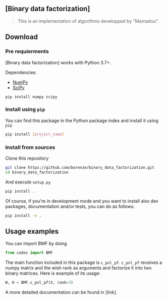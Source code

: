 ## [Binary data factorization]

> This is an implementation of algorithms developped by "Mamadou". 

## Download

### Pre requierments

[Binary data factorization] works with Python 3.7+.

Dependencies:
 -   [NumPy](http://www.numpy.org)
 -   [SciPy](https://www.scipy.org)

```shell
pip install numpy scipy 
```


### Install using `pip`

You can find this package in the Python package index and install it using `pip`

```bash
pip install [project_name]
````

### Install from sources

Clone this repository

```bash
git clone https://github.com/borenze/binary_data_factorization.git
cd binary_data_factorization
```

And execute `setup.py`

```bash
pip install .
```

Of course, if you're in development mode and you want to install also dev packages, documentation and/or tests, you can do as follows:

```bash
pip install -e .
```

## Usage examples

You can import BMF by doing

```python
from codes import BMF
```

The main function included in this package is `c_pnl_pf`. `c_pnl_pf` receives a numpy matrix and the wish rank as arguments and factorize it into two binary matrices. Here is example of its usage:

```python
W, H = BMF.c_pnl_pf(X, rank=3)
```

A more detailed documentation can be found in [link].
